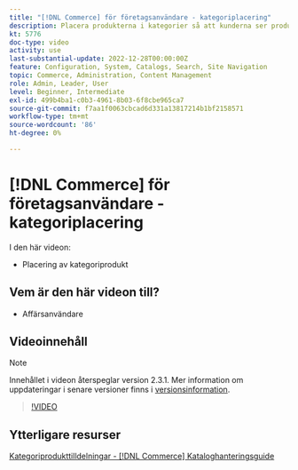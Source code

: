 ```yaml
---
title: "[!DNL Commerce] för företagsanvändare - kategoriplacering"
description: Placera produkterna i kategorier så att kunderna ser produkterna överst som du vill att de ska se.
kt: 5776
doc-type: video
activity: use
last-substantial-update: 2022-12-28T00:00:00Z
feature: Configuration, System, Catalogs, Search, Site Navigation
topic: Commerce, Administration, Content Management
role: Admin, Leader, User
level: Beginner, Intermediate
exl-id: 499b4ba1-c0b3-4961-8b03-6f8cbe965ca7
source-git-commit: f7aa1f0063cbcad6d331a13817214b1bf2158571
workflow-type: tm+mt
source-wordcount: '86'
ht-degree: 0%

---
```


# [!DNL Commerce] för företagsanvändare - kategoriplacering

I den här videon:

- Placering av kategoriprodukt

## Vem är den här videon till?

- Affärsanvändare

## Videoinnehåll

>[!NOTE]
>
>Innehållet i videon återspeglar version 2.3.1. Mer information om uppdateringar i senare versioner finns i [versionsinformation](https://experienceleague.adobe.com/docs/commerce-operations/release/notes/overview.html).

>[!VIDEO](https://video.tv.adobe.com/v/36187?quality=12&learn=on)

## Ytterligare resurser

[Kategoriprodukttilldelningar - [!DNL Commerce] Kataloghanteringsguide](https://experienceleague.adobe.com/docs/commerce-admin/catalog/categories/products-in-category/categories-product-assignments.html)
